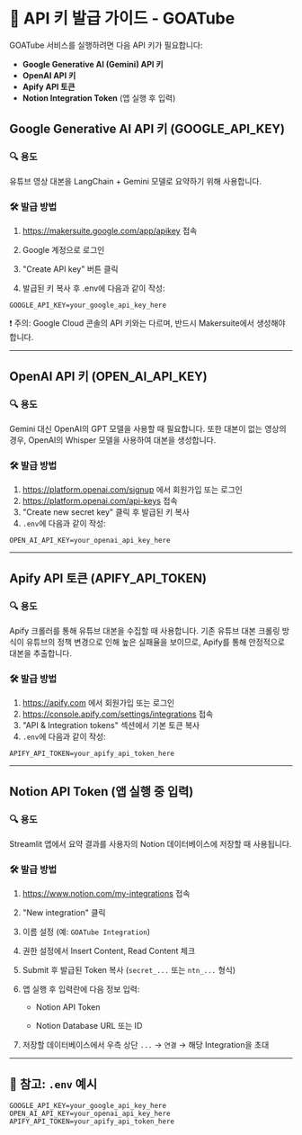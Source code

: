 # 🔐 API 키 발급 가이드 - GOATube

GOATube 서비스를 실행하려면 다음 API 키가 필요합니다:

- **Google Generative AI (Gemini) API 키**
- **OpenAI API 키**
- **Apify API 토큰**
- **Notion Integration Token** (앱 실행 후 입력)

## Google Generative AI API 키 (GOOGLE_API_KEY)

### 🔍 용도

유튜브 영상 대본을 LangChain + Gemini 모델로 요약하기 위해 사용합니다.

### 🛠 발급 방법

1. https://makersuite.google.com/app/apikey 접속

2. Google 계정으로 로그인

3. "Create API key" 버튼 클릭

4. 발급된 키 복사 후 .env에 다음과 같이 작성:

```env
GOOGLE_API_KEY=your_google_api_key_here
```

❗ 주의: Google Cloud 콘솔의 API 키와는 다르며, 반드시 Makersuite에서 생성해야 합니다.

---

## OpenAI API 키 (OPEN_AI_API_KEY)

### 🔍 용도

Gemini 대신 OpenAI의 GPT 모델을 사용할 때 필요합니다. 또한 대본이 없는 영상의 경우, OpenAI의 Whisper 모델을 사용하여 대본을 생성합니다.

### 🛠 발급 방법

1. https://platform.openai.com/signup 에서 회원가입 또는 로그인
2. https://platform.openai.com/api-keys 접속
3. "Create new secret key" 클릭 후 발급된 키 복사
4. `.env`에 다음과 같이 작성:

```env
OPEN_AI_API_KEY=your_openai_api_key_here
```

---

## Apify API 토큰 (APIFY_API_TOKEN)

### 🔍 용도

Apify 크롤러를 통해 유튜브 대본을 수집할 때 사용합니다.
기존 유튜브 대본 크롤링 방식이 유튜브의 정책 변경으로 인해 높은 실패율을 보이므로, Apify를 통해 안정적으로 대본을 추출합니다.

### 🛠 발급 방법

1. https://apify.com 에서 회원가입 또는 로그인
2. https://console.apify.com/settings/integrations 접속
3. "API & Integration tokens" 섹션에서 기본 토큰 복사
4. `.env`에 다음과 같이 작성:

```env
APIFY_API_TOKEN=your_apify_api_token_here
```

---

## Notion API Token (앱 실행 중 입력)

### 🔍 용도

Streamlit 앱에서 요약 결과를 사용자의 Notion 데이터베이스에 저장할 때 사용됩니다.

### 🛠 발급 방법

1. https://www.notion.com/my-integrations 접속

2. "New integration" 클릭

3. 이름 설정 (예: `GOATube Integration`)

4. 권한 설정에서 Insert Content, Read Content 체크

5. Submit 후 발급된 Token 복사 (`secret_...` 또는 `ntn_...` 형식)

6. 앱 실행 후 입력란에 다음 정보 입력:

   - Notion API Token

   - Notion Database URL 또는 ID

7. 저장할 데이터베이스에서 우측 상단 `...` → `연결` → 해당 Integration을 초대

---

## 📌 참고: `.env` 예시

```env
GOOGLE_API_KEY=your_google_api_key_here
OPEN_AI_API_KEY=your_openai_api_key_here
APIFY_API_TOKEN=your_apify_api_token_here
```
